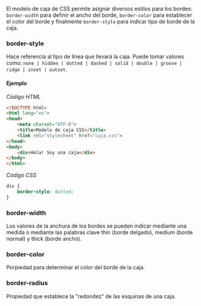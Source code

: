 El modelo de caja de CSS permite asignar diversos estilos para los bordes: `border-width` para definir el ancho del borde, `border-color` para establecer el color del borde y finalmente  `border-style` para indicar tipo de borde de la caja. 

### border-style
Hace referencia al tipo de línea que llevará la caja. Puede tomar valores como: `none | hidden | dotted | dashed | solid | double | groove | ridge | inset | outset`. 

#### Ejemplo

_Código HTML_

```html linenums="1" hl_lines="9"
<!DOCTYPE html>
<html lang="es">
<head>
	<meta charset="UTF-8">
	<title>Modelo de caja CSS</title>
	<link rel="stylesheet" href="caja.css">
</head>
<body>
	<div>Hola! Soy una caja</div>
</body>
</html>
```
_Código CSS_

```css linenums="1"
div {
	border-style: dotted;
}
```

### border-width

Los valores de la anchura de los bordes se pueden indicar mediante una medida o mediante las palabras clave thin (borde delgado), medium (borde normal) y thick (borde ancho). 

### border-color
Porpiedad para determinar el color del borde de la caja. 


### border-radius
Propiedad que establece la "redondez" de las esquinas de una caja. 



